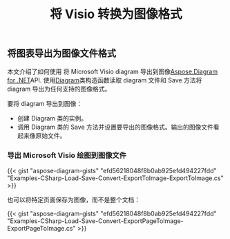 ﻿---
title: 将 Visio 转换为图像格式
linktitle: 将 Visio 转换为图像
type: docs
weight: 20
url: /zh/net/convert-visio-to-image/
description: 本主题向您展示如何将 Aspose.Diagram 允许将 Visio 转换为各种图像格式。使用几行代码将 Visio、VSD、VSS、VDW、VST、VSDX、VSSX、VSTX、VSDM、VSTM、VSSM 转换为 PNG、JPEG、BMP 图像。
---
## **将图表导出为图像文件格式**
本文介绍了如何使用 将 Microsoft Visio diagram 导出到图像[Aspose.Diagram for .NET](https://products.aspose.com/diagram/net/)API. 使用[Diagram](http://www.aspose.com/api/net/diagram/aspose.diagram/diagram)类构造函数读取 diagram 文件和 Save 方法将 diagram 导出为任何支持的图像格式。

要将 diagram 导出到图像：

- 创建 Diagram 类的实例。
- 调用 Diagram 类的 Save 方法并设置要导出的图像格式。输出的图像文件看起来像原始文件。
### **导出 Microsoft Visio 绘图到图像文件**
{{< gist "aspose-diagram-gists" "efd56218048f8b0ab925efd494227fdd" "Examples-CSharp-Load-Save-Convert-ExportToImage-ExportToImage.cs" >}}

也可以将特定页面保存为图像，而不是整个文档：

{{< gist "aspose-diagram-gists" "efd56218048f8b0ab925efd494227fdd" "Examples-CSharp-Load-Save-Convert-ExportPageToImage-ExportPageToImage.cs" >}}
